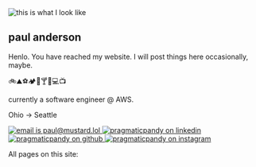 <div id="profile-pic-div"><img id="profile-pic" src="profile.svg" alt="this is what I look like" ></div>

## paul anderson
Henlo. You have reached my website. I will post things here occasionally, maybe.

🚲⛰⚽️🏕🥃🍸🍹💻📺

currently a software engineer @ AWS.

Ohio → Seattle

<div id="social-div">
<a class="social" href="mailto:paul@mustard.lol">
    <img class="fg-svg" src="email.svg" alt="email is paul@mustard.lol">
</a>
<a class="social" href="https://www.linkedin.com/in/pragmaticpandy">
    <img class="fg-svg" src="linkedin.svg" alt="pragmaticpandy on linkedin">
</a>
<a class="social" href="https://github.com/pragmaticpandy">
    <img class="fg-svg" src="github.svg" alt="pragmaticpandy on github">
</a>
<a class="social" href="https://www.instagram.com/pragmaticpandy">
    <img class="fg-svg" src="instagram.svg" alt="pragmaticpandy on instagram">
</a>
</div>

All pages on this site:
